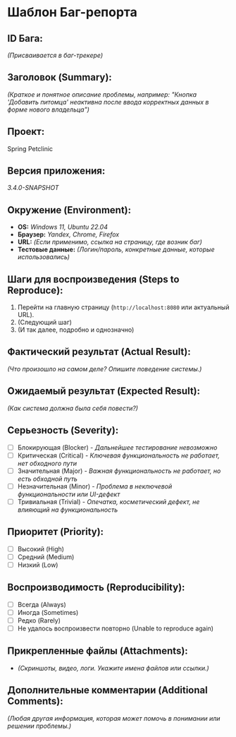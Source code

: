 # Шаблон Баг-репорта

## ID Бага:

*(Присваивается в баг-трекере)*

## Заголовок (Summary):

*(Краткое и понятное описание проблемы, например: "Кнопка 'Добавить питомца' неактивна после ввода корректных данных в форме нового владельца")*

## Проект:

Spring Petclinic

## Версия приложения:

*3.4.0-SNAPSHOT*

## Окружение (Environment):

- **OS:** *Windows 11, Ubuntu 22.04*
- **Браузер:** *Yandex, Chrome, Firefox*
- **URL:** *(Если применимо, ссылка на страницу, где возник баг)*
- **Тестовые данные:** *(Логин/пароль, конкретные данные, которые использовались)*

## Шаги для воспроизведения (Steps to Reproduce):

1.  Перейти на главную страницу (`http://localhost:8080` или актуальный URL).
2.  (Следующий шаг)
3.  (И так далее, подробно и однозначно)

## Фактический результат (Actual Result):

*(Что произошло на самом деле? Опишите поведение системы.)*

## Ожидаемый результат (Expected Result):

*(Как система должна была себя повести?)*

## Серьезность (Severity):

- [ ] Блокирующая (Blocker) - *Дальнейшее тестирование невозможно*
- [ ] Критическая (Critical) - *Ключевая функциональность не работает, нет обходного пути*
- [ ] Значительная (Major) - *Важная функциональность не работает, но есть обходной путь*
- [ ] Незначительная (Minor) - *Проблема в неключевой функциональности или UI-дефект*
- [ ] Тривиальная (Trivial) - *Опечатка, косметический дефект, не влияющий на функциональность*

## Приоритет (Priority):

- [ ] Высокий (High)
- [ ] Средний (Medium)
- [ ] Низкий (Low)

## Воспроизводимость (Reproducibility):

- [ ] Всегда (Always)
- [ ] Иногда (Sometimes)
- [ ] Редко (Rarely)
- [ ] Не удалось воспроизвести повторно (Unable to reproduce again)

## Прикрепленные файлы (Attachments):

- *(Скриншоты, видео, логи. Укажите имена файлов или ссылки.)*

## Дополнительные комментарии (Additional Comments):

*(Любая другая информация, которая может помочь в понимании или решении проблемы.)* 